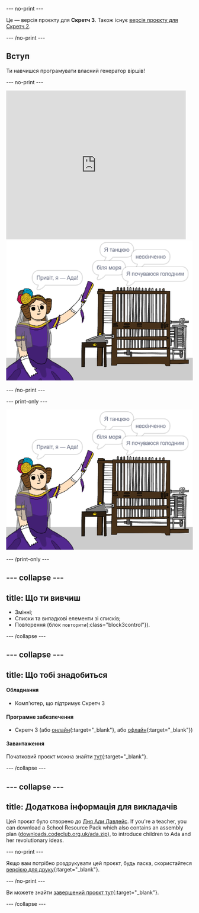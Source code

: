 \--- no-print \---

Це — версія проєкту для **Скретч 3**. Також існує [версія проєкту для Скретч 2](https://projects.raspberrypi.org/en/projects/poetry-generator-scratch2).

\--- /no-print \---

## Вступ

Ти навчишся програмувати власний генератор віршів!

\--- no-print \---

<div class="scratch-preview">
  <iframe allowtransparency="true" width="485" height="402" src="https://scratch.mit.edu/projects/embed/77844926/?autostart=false" frameborder="0" scrolling="no"></iframe>
  <img src="images/poetry-final.png">
</div>

\--- /no-print \---

\--- print-only \---

![Знімок екрана гри](images/poetry-final.png)

\--- /print-only \---

## \--- collapse \---

## title: Що ти вивчиш

+ Змінні;
+ Списки та випадкові елементи зі списків;
+ Повторення (блок `повторити`{:class="block3control"}).

\--- /collapse \---

## \--- collapse \---

## title: Що тобі знадобиться

#### Обладнання

+ Комп'ютер, що підтримує Скретч 3

#### Програмне забезпечення

+ Скретч 3 (або [онлайн](https://rpf.io/scratchon){:target="_blank"}, або [офлайн](https://rpf.io/scratchoff){:target="_blank"})

#### Завантаження

Початковий проєкт можна знайти [тут](https://rpf.io/p/uk-UA/poetry-generator-go){:target="_blank"}.

\--- /collapse \---

## \--- collapse \---

## title: Додаткова інформація для викладачів

Цей проєкт було створено до [Дня Ади Лавлейс](https://findingada.com). If you're a teacher, you can download a School Resource Pack which also contains an assembly plan ([downloads.codeclub.org.uk/ada.zip](https://downloads.codeclub.org.uk/ada.zip)), to introduce children to Ada and her revolutionary ideas.

\--- no-print \---

Якщо вам потрібно роздрукувати цей проєкт, будь ласка, скористайтеся [версією для друку](https://projects.raspberrypi.org/en/projects/poetry-generator/print){:target="_blank"}.

\--- /no-print \---

Ви можете знайти [завершений проєкт тут](https://rpf.io/p/uk-UA/poetry-generator-get){:target="_blank"}.

\--- /collapse \---
